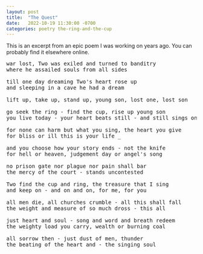 ```yaml
---
layout: post
title:  "The Quest"
date:   2022-10-19 11:30:00 -0700
categories: poetry the-ring-and-the-cup
---
```


This is an excerpt from an epic poem I was working on years ago.
You can probably find it elsewhere online.

<pre class="poetry">
war lost, Two was exiled and turned to banditry
where he assailed souls from all sides

till one day dreaming Two's heart rose up
and sleeping in a cave he had a dream

lift up, take up, stand up, young son, lost one, lost son

go seek the ring - find the cup, rise up young son
you live today - your heart beats still - and still sings on

for none can harm but what you sing, the heart you give
for bliss or ill this is your life _

and you choose how your story ends - not the knife
for hell or heaven, judgement day or angel's song 

no prison gate nor plague nor pain shall bar
the mercy of the court - stands uncontested

Two find the cup and ring, the treasure that I sing
and keep on - and on and on, for me, for you

all men die, all churches crumble - all this shall fall
the weight and measure of so much dross - this all 

just heart and soul - song and word and breath redeem
the weighty load you carry, wealth or burning coal

all sorrow then - just dust of men, thunder
the beating of the heart and - the singing soul
</pre>
